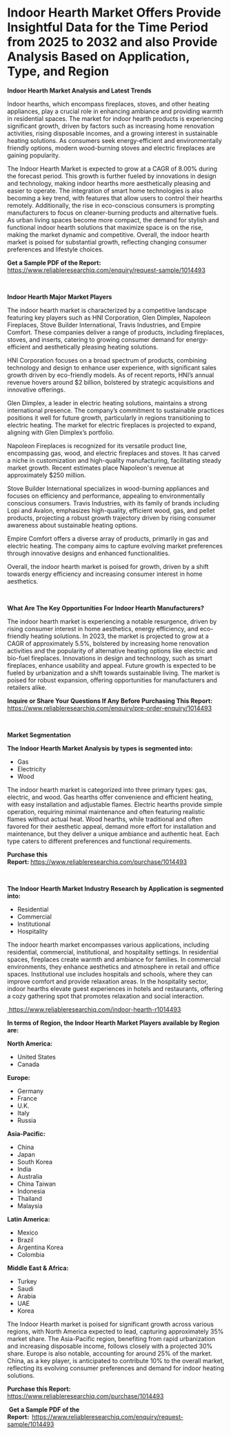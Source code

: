 <p><h1>Indoor Hearth Market Offers Provide Insightful Data for the Time Period from 2025 to 2032 and also Provide Analysis Based on Application, Type, and Region</h1></p><p><strong>Indoor Hearth Market Analysis and Latest Trends</strong></p>
<p><p>Indoor hearths, which encompass fireplaces, stoves, and other heating appliances, play a crucial role in enhancing ambiance and providing warmth in residential spaces. The market for indoor hearth products is experiencing significant growth, driven by factors such as increasing home renovation activities, rising disposable incomes, and a growing interest in sustainable heating solutions. As consumers seek energy-efficient and environmentally friendly options, modern wood-burning stoves and electric fireplaces are gaining popularity.</p><p>The Indoor Hearth Market is expected to grow at a CAGR of 8.00% during the forecast period. This growth is further fueled by innovations in design and technology, making indoor hearths more aesthetically pleasing and easier to operate. The integration of smart home technologies is also becoming a key trend, with features that allow users to control their hearths remotely. Additionally, the rise in eco-conscious consumers is prompting manufacturers to focus on cleaner-burning products and alternative fuels. As urban living spaces become more compact, the demand for stylish and functional indoor hearth solutions that maximize space is on the rise, making the market dynamic and competitive. Overall, the indoor hearth market is poised for substantial growth, reflecting changing consumer preferences and lifestyle choices.</p></p>
<p><strong>Get a Sample PDF of the Report:&nbsp;</strong> <a href="https://www.reliableresearchiq.com/enquiry/request-sample/1014493?utm_campaign=3723&utm_medium=2&utm_source=Github&utm_content=ia&utm_term=16042025&utm_id=indoor-hearth">https://www.reliableresearchiq.com/enquiry/request-sample/1014493</a></p>
<p>&nbsp;</p>
<p><strong>Indoor Hearth Major Market Players</strong></p>
<p><p>The indoor hearth market is characterized by a competitive landscape featuring key players such as HNI Corporation, Glen Dimplex, Napoleon Fireplaces, Stove Builder International, Travis Industries, and Empire Comfort. These companies deliver a range of products, including fireplaces, stoves, and inserts, catering to growing consumer demand for energy-efficient and aesthetically pleasing heating solutions.</p><p>HNI Corporation focuses on a broad spectrum of products, combining technology and design to enhance user experience, with significant sales growth driven by eco-friendly models. As of recent reports, HNI’s annual revenue hovers around $2 billion, bolstered by strategic acquisitions and innovative offerings.</p><p>Glen Dimplex, a leader in electric heating solutions, maintains a strong international presence. The company’s commitment to sustainable practices positions it well for future growth, particularly in regions transitioning to electric heating. The market for electric fireplaces is projected to expand, aligning with Glen Dimplex’s portfolio.</p><p>Napoleon Fireplaces is recognized for its versatile product line, encompassing gas, wood, and electric fireplaces and stoves. It has carved a niche in customization and high-quality manufacturing, facilitating steady market growth. Recent estimates place Napoleon's revenue at approximately $250 million.</p><p>Stove Builder International specializes in wood-burning appliances and focuses on efficiency and performance, appealing to environmentally conscious consumers. Travis Industries, with its family of brands including Lopi and Avalon, emphasizes high-quality, efficient wood, gas, and pellet products, projecting a robust growth trajectory driven by rising consumer awareness about sustainable heating options.</p><p>Empire Comfort offers a diverse array of products, primarily in gas and electric heating. The company aims to capture evolving market preferences through innovative designs and enhanced functionalities.</p><p>Overall, the indoor hearth market is poised for growth, driven by a shift towards energy efficiency and increasing consumer interest in home aesthetics.</p></p>
<p>&nbsp;</p>
<p><strong>What Are The Key Opportunities For Indoor Hearth Manufacturers?</strong></p>
<p><p>The indoor hearth market is experiencing a notable resurgence, driven by rising consumer interest in home aesthetics, energy efficiency, and eco-friendly heating solutions. In 2023, the market is projected to grow at a CAGR of approximately 5.5%, bolstered by increasing home renovation activities and the popularity of alternative heating options like electric and bio-fuel fireplaces. Innovations in design and technology, such as smart fireplaces, enhance usability and appeal. Future growth is expected to be fueled by urbanization and a shift towards sustainable living. The market is poised for robust expansion, offering opportunities for manufacturers and retailers alike.</p></p>
<p><strong>Inquire or Share Your Questions If Any Before Purchasing This Report:</strong> <a href="https://www.reliableresearchiq.com/enquiry/pre-order-enquiry/1014493?utm_campaign=3723&utm_medium=2&utm_source=Github&utm_content=ia&utm_term=16042025&utm_id=indoor-hearth">https://www.reliableresearchiq.com/enquiry/pre-order-enquiry/1014493</a></p>
<p>&nbsp;</p>
<p><strong>Market Segmentation</strong></p>
<p><strong>The Indoor Hearth Market Analysis by types is segmented into:</strong></p>
<p><ul><li>Gas</li><li>Electricity</li><li>Wood</li></ul></p>
<p><p>The indoor hearth market is categorized into three primary types: gas, electric, and wood. Gas hearths offer convenience and efficient heating, with easy installation and adjustable flames. Electric hearths provide simple operation, requiring minimal maintenance and often featuring realistic flames without actual heat. Wood hearths, while traditional and often favored for their aesthetic appeal, demand more effort for installation and maintenance, but they deliver a unique ambiance and authentic heat. Each type caters to different preferences and functional requirements.</p></p>
<p><strong>Purchase this Report:&nbsp;</strong><a href="https://www.reliableresearchiq.com/purchase/1014493?utm_campaign=3723&utm_medium=2&utm_source=Github&utm_content=ia&utm_term=16042025&utm_id=indoor-hearth">https://www.reliableresearchiq.com/purchase/1014493</a></p>
<p>&nbsp;</p>
<p><strong>The Indoor Hearth Market Industry Research by Application is segmented into:</strong></p>
<p><ul><li>Residential</li><li>Commercial</li><li>Institutional</li><li>Hospitality</li></ul></p>
<p><p>The indoor hearth market encompasses various applications, including residential, commercial, institutional, and hospitality settings. In residential spaces, fireplaces create warmth and ambiance for families. In commercial environments, they enhance aesthetics and atmosphere in retail and office spaces. Institutional use includes hospitals and schools, where they can improve comfort and provide relaxation areas. In the hospitality sector, indoor hearths elevate guest experiences in hotels and restaurants, offering a cozy gathering spot that promotes relaxation and social interaction.</p></p>
<p><a href="https://www.reliableresearchiq.com/indoor-hearth-r1014493?utm_campaign=3723&utm_medium=2&utm_source=Github&utm_content=ia&utm_term=16042025&utm_id=indoor-hearth">&nbsp;https://www.reliableresearchiq.com/indoor-hearth-r1014493</a></p>
<p><strong>In terms of Region, the Indoor Hearth Market Players available by Region are:</strong></p>
<p>
    <p> <strong> North America: </strong>
        <ul>
            <li>United States</li>
            <li>Canada</li>
        </ul>
        </p> 
    <p> <strong> Europe: </strong>
        <ul>
            <li>Germany</li>
            <li>France</li>
            <li>U.K.</li>
            <li>Italy</li>
            <li>Russia</li>
        </ul>
        </p> 
    <p> <strong> Asia-Pacific: </strong>
        <ul>
            <li>China</li>
            <li>Japan</li>
            <li>South Korea</li>
            <li>India</li>
            <li>Australia</li>
            <li>China Taiwan</li>
            <li>Indonesia</li>
            <li>Thailand</li>
            <li>Malaysia</li>
        </ul>
        </p> 
    <p> <strong> Latin America: </strong>
        <ul>
            <li>Mexico</li>
            <li>Brazil</li>
            <li>Argentina Korea</li>
            <li>Colombia</li>
        </ul>
        </p> 
    <p> <strong> Middle East & Africa: </strong>
        <ul>
            <li>Turkey</li>
            <li>Saudi</li>
            <li>Arabia</li>
            <li>UAE</li>
            <li>Korea</li>
        </ul>
    </p>
    </p>
<p><p>The Indoor Hearth market is poised for significant growth across various regions, with North America expected to lead, capturing approximately 35% market share. The Asia-Pacific region, benefiting from rapid urbanization and increasing disposable income, follows closely with a projected 30% share. Europe is also notable, accounting for around 25% of the market. China, as a key player, is anticipated to contribute 10% to the overall market, reflecting its evolving consumer preferences and demand for indoor heating solutions.</p></p>
<p><strong>Purchase this Report: </strong><a href="https://www.reliableresearchiq.com/purchase/1014493?utm_campaign=3723&utm_medium=2&utm_source=Github&utm_content=ia&utm_term=16042025&utm_id=indoor-hearth">https://www.reliableresearchiq.com/purchase/1014493</a></p>
<p>&nbsp;<strong>Get a Sample PDF of the Report:&nbsp;&nbsp;</strong><a href="https://www.reliableresearchiq.com/enquiry/request-sample/1014493?utm_campaign=3723&utm_medium=2&utm_source=Github&utm_content=ia&utm_term=16042025&utm_id=indoor-hearth">https://www.reliableresearchiq.com/enquiry/request-sample/1014493</a></p>
<p><strong></strong></p>
<p><p></p><p></p><p></p></p>